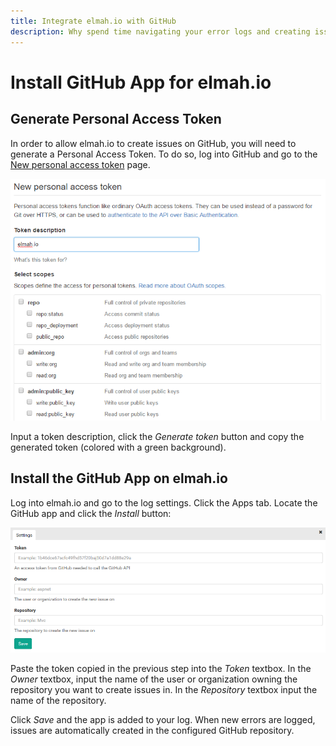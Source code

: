 ```yaml
---
title: Integrate elmah.io with GitHub
description: Why spend time navigating your error logs and creating issues in GitHub manually? Using elmah.io and our integration with GitHub we maintain your list of bugs.
---
```


# Install GitHub App for elmah.io

## Generate Personal Access Token

In order to allow elmah.io to create issues on GitHub, you will need to generate a Personal Access Token. To do so, log into GitHub and go to the [New personal access token](https://github.com/settings/tokens/new) page.

![OAuth Tokens Page](/images/apps/github/generate_token.png)

Input a token description, click the *Generate token* button and copy the generated token (colored with a green background).

## Install the GitHub App on elmah.io

Log into elmah.io and go to the log settings. Click the Apps tab. Locate the GitHub app and click the *Install* button:

![Install GitHub App](/images/apps/github/install_github.png)

Paste the token copied in the previous step into the *Token* textbox. In the *Owner* textbox, input the name of the user or organization owning the repository you want to create issues in. In the *Repository* textbox input the name of the repository.

Click *Save* and the app is added to your log. When new errors are logged, issues are automatically created in the configured GitHub repository.
